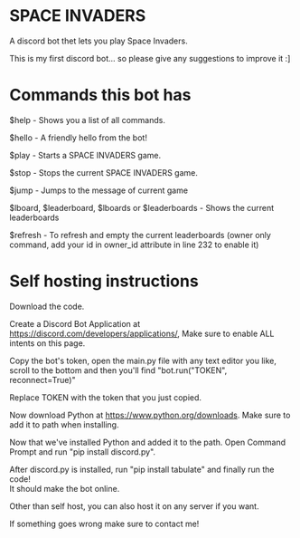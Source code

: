 # SPACE INVADERS
A discord bot thet lets you play Space Invaders.

This is my first discord bot... so please give any suggestions to improve it :]

# Commands this bot has
$help - Shows you a list of all commands.

$hello - A friendly hello from the bot!

$play - Starts a SPACE INVADERS game.

$stop - Stops the current SPACE INVADERS game.

$jump - Jumps to the message of current game

$lboard, $leaderboard, $lboards or $leaderboards - Shows the current leaderboards

$refresh - To refresh and empty the current leaderboards (owner only command, add your id in owner_id attribute in line 232 to enable it)

# Self hosting instructions

Download the code.

Create a Discord Bot Application at https://discord.com/developers/applications/, Make sure to enable ALL intents on this page.

Copy the bot's token, open the main.py file with any text editor you like, scroll to the bottom and then you'll find "bot.run("TOKEN", reconnect=True)"

Replace TOKEN with the token that you just copied.

Now download Python at https://www.python.org/downloads. Make sure to add it to path when installing.

Now that we've installed Python and added it to the path. Open Command Prompt and run "pip install discord.py".

After discord.py is installed, run "pip install tabulate" and finally run the code! \
It should make the bot online.

Other than self host, you can also host it on any server if you want.

If something goes wrong make sure to contact me!
